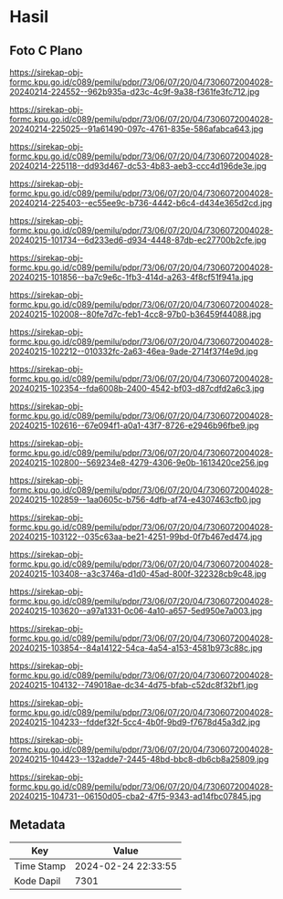 # Hasil

## Foto C Plano

https://sirekap-obj-formc.kpu.go.id/c089/pemilu/pdpr/73/06/07/20/04/7306072004028-20240214-224552--962b935a-d23c-4c9f-9a38-f361fe3fc712.jpg

https://sirekap-obj-formc.kpu.go.id/c089/pemilu/pdpr/73/06/07/20/04/7306072004028-20240214-225025--91a61490-097c-4761-835e-586afabca643.jpg

https://sirekap-obj-formc.kpu.go.id/c089/pemilu/pdpr/73/06/07/20/04/7306072004028-20240214-225118--dd93d467-dc53-4b83-aeb3-ccc4d196de3e.jpg

https://sirekap-obj-formc.kpu.go.id/c089/pemilu/pdpr/73/06/07/20/04/7306072004028-20240214-225403--ec55ee9c-b736-4442-b6c4-d434e365d2cd.jpg

https://sirekap-obj-formc.kpu.go.id/c089/pemilu/pdpr/73/06/07/20/04/7306072004028-20240215-101734--6d233ed6-d934-4448-87db-ec27700b2cfe.jpg

https://sirekap-obj-formc.kpu.go.id/c089/pemilu/pdpr/73/06/07/20/04/7306072004028-20240215-101856--ba7c9e6c-1fb3-414d-a263-4f8cf51f941a.jpg

https://sirekap-obj-formc.kpu.go.id/c089/pemilu/pdpr/73/06/07/20/04/7306072004028-20240215-102008--80fe7d7c-feb1-4cc8-97b0-b36459f44088.jpg

https://sirekap-obj-formc.kpu.go.id/c089/pemilu/pdpr/73/06/07/20/04/7306072004028-20240215-102212--010332fc-2a63-46ea-9ade-2714f37f4e9d.jpg

https://sirekap-obj-formc.kpu.go.id/c089/pemilu/pdpr/73/06/07/20/04/7306072004028-20240215-102354--fda6008b-2400-4542-bf03-d87cdfd2a6c3.jpg

https://sirekap-obj-formc.kpu.go.id/c089/pemilu/pdpr/73/06/07/20/04/7306072004028-20240215-102616--67e094f1-a0a1-43f7-8726-e2946b96fbe9.jpg

https://sirekap-obj-formc.kpu.go.id/c089/pemilu/pdpr/73/06/07/20/04/7306072004028-20240215-102800--569234e8-4279-4306-9e0b-1613420ce256.jpg

https://sirekap-obj-formc.kpu.go.id/c089/pemilu/pdpr/73/06/07/20/04/7306072004028-20240215-102859--1aa0605c-b756-4dfb-af74-e4307463cfb0.jpg

https://sirekap-obj-formc.kpu.go.id/c089/pemilu/pdpr/73/06/07/20/04/7306072004028-20240215-103122--035c63aa-be21-4251-99bd-0f7b467ed474.jpg

https://sirekap-obj-formc.kpu.go.id/c089/pemilu/pdpr/73/06/07/20/04/7306072004028-20240215-103408--a3c3746a-d1d0-45ad-800f-322328cb9c48.jpg

https://sirekap-obj-formc.kpu.go.id/c089/pemilu/pdpr/73/06/07/20/04/7306072004028-20240215-103620--a97a1331-0c06-4a10-a657-5ed950e7a003.jpg

https://sirekap-obj-formc.kpu.go.id/c089/pemilu/pdpr/73/06/07/20/04/7306072004028-20240215-103854--84a14122-54ca-4a54-a153-4581b973c88c.jpg

https://sirekap-obj-formc.kpu.go.id/c089/pemilu/pdpr/73/06/07/20/04/7306072004028-20240215-104132--749018ae-dc34-4d75-bfab-c52dc8f32bf1.jpg

https://sirekap-obj-formc.kpu.go.id/c089/pemilu/pdpr/73/06/07/20/04/7306072004028-20240215-104233--fddef32f-5cc4-4b0f-9bd9-f7678d45a3d2.jpg

https://sirekap-obj-formc.kpu.go.id/c089/pemilu/pdpr/73/06/07/20/04/7306072004028-20240215-104423--132adde7-2445-48bd-bbc8-db6cb8a25809.jpg

https://sirekap-obj-formc.kpu.go.id/c089/pemilu/pdpr/73/06/07/20/04/7306072004028-20240215-104731--06150d05-cba2-47f5-9343-ad14fbc07845.jpg


## Metadata

| Key        | Value               |
| ---------- | ------------------- |
| Time Stamp | 2024-02-24 22:33:55 |
| Kode Dapil | 7301                |



